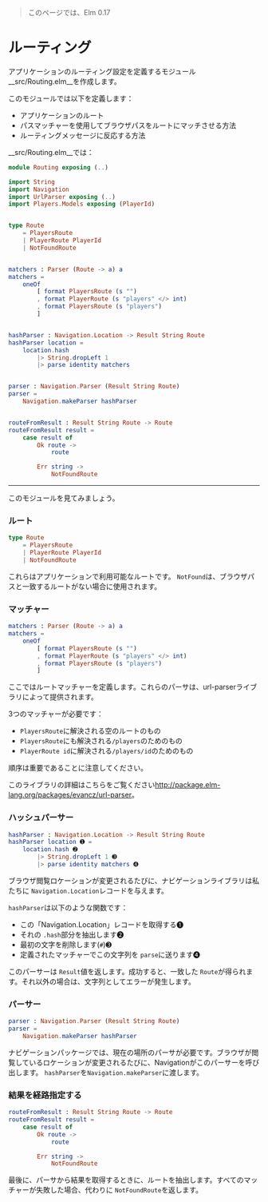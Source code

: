 >このページでは、Elm 0.17

# ルーティング

アプリケーションのルーティング設定を定義するモジュール__src/Routing.elm__を作成します。

このモジュールでは以下を定義します：

- アプリケーションのルート
- パスマッチャーを使用してブラウザパスをルートにマッチさせる方法
- ルーティングメッセージに反応する方法

__src/Routing.elm__では：

```elm
module Routing exposing (..)

import String
import Navigation
import UrlParser exposing (..)
import Players.Models exposing (PlayerId)


type Route
    = PlayersRoute
    | PlayerRoute PlayerId
    | NotFoundRoute


matchers : Parser (Route -> a) a
matchers =
    oneOf
        [ format PlayersRoute (s "")
        , format PlayerRoute (s "players" </> int)
        , format PlayersRoute (s "players")
        ]


hashParser : Navigation.Location -> Result String Route
hashParser location =
    location.hash
        |> String.dropLeft 1
        |> parse identity matchers


parser : Navigation.Parser (Result String Route)
parser =
    Navigation.makeParser hashParser


routeFromResult : Result String Route -> Route
routeFromResult result =
    case result of
        Ok route ->
            route

        Err string ->
            NotFoundRoute
```

---

このモジュールを見てみましょう。

### ルート

```elm
type Route
    = PlayersRoute
    | PlayerRoute PlayerId
    | NotFoundRoute
```

これらはアプリケーションで利用可能なルートです。
`NotFound`は、ブラウザパスと一致するルートがない場合に使用されます。

### マッチャー

```elm
matchers : Parser (Route -> a) a
matchers =
    oneOf
        [ format PlayersRoute (s "")
        , format PlayerRoute (s "players" </> int)
        , format PlayersRoute (s "players")
        ]
```

ここではルートマッチャーを定義します。これらのパーサは、url-parserライブラリによって提供されます。

3つのマッチャーが必要です：

- `PlayersRoute`に解決される空のルートのもの
- `PlayersRoute`にも解決される`/players`のためのもの
- `PlayerRoute id`に解決される`/players/id`のためのもの

順序は重要であることに注意してください。

このライブラリの詳細はこちらをご覧ください<http://package.elm-lang.org/packages/evancz/url-parser>。

### ハッシュパーサー

```elm
hashParser : Navigation.Location -> Result String Route
hashParser location ➊ =
    location.hash ➋
        |> String.dropLeft 1 ➌
        |> parse identity matchers ➍
```

ブラウザ閲覧ロケーションが変更されるたびに、ナビゲーションライブラリは私たちに `Navigation.Location`レコードを与えます。

`hashParser`は以下のような関数です：

- この「Navigation.Location」レコードを取得する➊
- それの `.hash`部分を抽出します➋
- 最初の文字を削除します(`#`)➌
- 定義されたマッチャーでこの文字列を `parse`に送ります➍

このパーサーは `Result`値を返します。成功すると、一致した `Route`が得られます。それ以外の場合は、文字列としてエラーが発生します。

### パーサー

```elm
parser : Navigation.Parser (Result String Route)
parser =
    Navigation.makeParser hashParser
```

ナビゲーションパッケージでは、現在の場所のパーサが必要です。ブラウザが閲覧しているロケーションが変更されるたびに、Navigationがこのパーサーを呼び出します。 `hashParser`を`Navigation.makeParser`に渡します。

### 結果を経路指定する

```elm
routeFromResult : Result String Route -> Route
routeFromResult result =
    case result of
        Ok route ->
            route

        Err string ->
            NotFoundRoute

```

最後に、パーサから結果を取得するときに、ルートを抽出します。すべてのマッチャーが失敗した場合、代わりに `NotFoundRoute`を返します。
